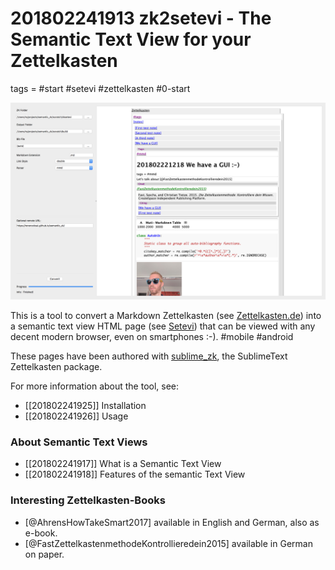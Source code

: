 # 201802241913 zk2setevi - The Semantic Text View for your Zettelkasten
tags = #start #setevi #zettelkasten #0-start

![semantic_zk](img/gui.png)

This is a tool to convert a Markdown Zettelkasten (see [Zettelkasten.de](https://zettelkasten.de)) into a semantic text view HTML page (see [Setevi](http://felixbenzbaldas.de/setevi/)) that can be viewed with any decent modern browser, even on smartphones :-). #mobile #android

These pages have been authored with [sublime_zk](https://github.com/renerocksai/sublime_zk), the SublimeText Zettelkasten package.

For more information about the tool, see:

* [[201802241925]] Installation
* [[201802241926]] Usage

###  About Semantic Text Views 

* [[201802241917]] What is a Semantic Text View
* [[201802241918]] Features of the semantic Text View

### Interesting Zettelkasten-Books

* [@AhrensHowTakeSmart2017] available in English and German, also as e-book.
* [@FastZettelkastenmethodeKontrollieredein2015] available in German on paper.



